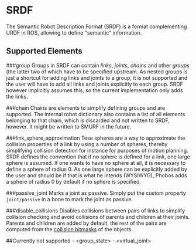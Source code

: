 SRDF
====

The Semantic Robot Description Format (SRDF) is a format complementing URDF in ROS, allowing to define "semantic" information.

## Supported Elements

###group
Groups in SRDF can contain *links*, *joints*, *chains* and other *groups* (the latter two of which have to be specified upstream. As nested groups is just a shortcut for adding links and joints to a group, it is not supported and the user will have to add all links and joints explicitly to each group.
SRDF however implicitly assumes this, so the current implementation only adds the links.

###chain
Chains are elements to simplify defining groups and are supported. The internal robot dictionary also contains a list of all elements belonging to that chain, which is discarded and not written to SRDF, however. It might be written to SMURF in the future.

###link_sphere_approximation
Tese spheres are a way to approximate the collision properties of a link by using a number of spheres, thereby simplifying collision detection for instance for purposes of motion planning. SRDF defines the convention that if no sphere is defined for a link, one large sphere is assumed. If one wants to have no sphere at all, it is necessary to define a sphere of radius 0. As one large sphere can be explicitly added by the user and should be if that is what he intends (WYSIWYG), Phobos adds a sphere of radius 0 by default if no sphere is specified.

###passive_joint
Marks a joint as passive. Simply put the custom property `joint/passive` in a bone to mark the joint as passive.

###disable_collisions
Disables collisions between pairs of links to simplify collision checking and avoid collisions of parents and children at their joints. Parents and children are added by default, the rest of the pairs are computed from the [collision bitmasks](collisions.md) of the objects.


##Currently not supported
    - <group_state>
    - <virtual_joint>


